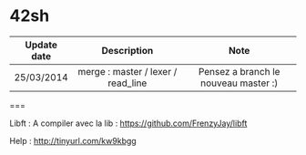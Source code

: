 42sh
====


| Update date | Description | Note |
|:-----------:|:-----------------------:|:-----------------------------:|
| 25/03/2014 | merge : master / lexer / read_line | Pensez a branch le nouveau master :) |
===

Libft :
	 A compiler avec la lib : https://github.com/FrenzyJay/libft

Help :
	 http://tinyurl.com/kw9kbgg

